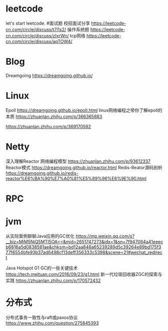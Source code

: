 # leetcode
let's start leetcode.
#面试题
校招面试分享
https://leetcode-cn.com/circle/discuss/t7l1s2/
操作系统题
https://leetcode-cn.com/circle/discuss/zIxrWn/
tcp网络
https://leetcode-cn.com/circle/discuss/aqTOW4/

# Blog
Dreamgoing https://dreamgoing.github.io/
# Linux
Epoll 
https://dreamgoing.github.io/epoll.html
linux网络编程之带你了解epoll的本质
https://zhuanlan.zhihu.com/p/366365883

https://zhuanlan.zhihu.com/p/369170592

# Netty
深入理解Reactor 网络编程模型 https://zhuanlan.zhihu.com/p/93612337
Reactor模式 https://dreamgoing.github.io/reactor.html
Redis-Reator源码剖析 https://dreamgoing.github.io/redis-reactor%E6%BA%90%E7%A0%81%E5%89%96%E6%9E%90.html

# RPC

# jvm
从实际案例聊聊Java应用的GC优化
https://mp.weixin.qq.com/s?__biz=MjM5NjQ5MTI5OA==&mid=2651747273&idx=1&sn=7f947064a41eeecb6816a5d0838581ae&chksm=bd12aa848a65239289d5c39264e89bd175f377f6554bfe93b37ad6498cf13deff356333c5398&scene=21#wechat_redirect

Java Hotspot G1 GC的一些关键技术
https://tech.meituan.com/2016/09/23/g1.html
新一代垃圾回收器ZGC的探索与实践
https://zhuanlan.zhihu.com/p/170572432

# 分布式
分布式事务一致性与raft或paxos协议
https://www.zhihu.com/question/275845393

